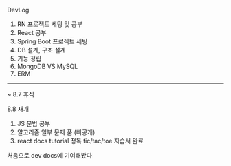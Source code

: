 DevLog

1. RN 프로젝트 세팅 및 공부
2. React 공부
3. Spring Boot 프로젝트 세팅
4. DB 설계, 구조 설계
5. 기능 정립
6. MongoDB VS  MySQL
7. ERM

- - -

~ 8.7 휴식


8.8 재개


1. JS 문법 공부
2. 알고리즘 일부 문제 품 (비공개)
3. react docs tutorial 정독 tic/tac/toe 자습서 완료


처음으로 dev docs에 기여해봤다 